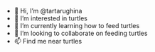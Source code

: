 - 👋 Hi, I’m @tartarughina
- 👀 I’m interested in turtles
- 🌱 I’m currently learning how to feed turtles
- 💞️ I’m looking to collaborate on feeding turtles
- 📫 Find me near turtles

<!---
Tartarughina/Tartarughina is a ✨ special ✨ repository because its `README.md` (this file) appears on your GitHub profile.
You can click the Preview link to take a look at your changes.
--->
